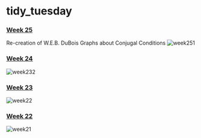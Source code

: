 # tidy_tuesday 
### [Week 25](https://github.com/tch8/tidy_tuesday/blob/main/Tidy%20Tuesday%20Week%2025.Rmd)
Re-creation of W.E.B. DuBois Graphs about Conjugal Conditions 
![week251](https://user-images.githubusercontent.com/85037863/122248729-469c5980-ce96-11eb-8d75-6ec52ea85f1b.png)


### [Week 24](https://github.com/tch8/tidy_tuesday/blob/main/Tidy%20Tuesday%20Week%2024.Rmd) 

![week232](https://user-images.githubusercontent.com/85037863/121379456-0840f080-c912-11eb-8b7c-78501bb5d5e6.png)


### [Week 23](https://github.com/tch8/tidy_tuesday/blob/main/Tidy%20Tuesday%20Week%2023.Rmd)

![week22](https://user-images.githubusercontent.com/85037863/121379591-2dcdfa00-c912-11eb-8619-07ef6fa6a7a0.png)


### [Week 22](https://github.com/tch8/tidy_tuesday/blob/main/Tidy%20Tuesday%20Week%2022.Rmd)

![week21](https://user-images.githubusercontent.com/85037863/121380016-8ac9b000-c912-11eb-88d9-a1801c244896.png)
